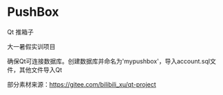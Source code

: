 # PushBox
Qt 推箱子

大一暑假实训项目

确保Qt可连接数据库。创建数据库并命名为'mypushbox'，导入account.sql文件，其他文件导入Qt

部分素材来源：https://gitee.com/bilibili_xu/qt-project
